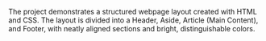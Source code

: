  The project demonstrates a structured webpage layout created with HTML and CSS. The layout is divided into a Header, Aside, Article (Main Content), and Footer, with neatly aligned sections and bright, distinguishable colors.